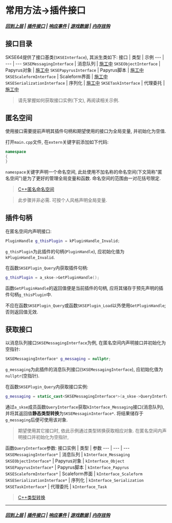 # 常用方法->插件接口
##### [回到上层](/docs/CommonMethods.md) | [插件接口](/docs/CM/Interfaces.md) | [响应事件](/docs/CM/Events.md) | [游戏数据](/docs/CM/Data.md) | [内存挂钩](/docs/CM/Hooks.md)

## 接口目录

SKSE64提供了接口基类(`SKSEInterface`), 其派生类如下:
接口 | 类型 | 示例
--- | --- | ---
`SKSEMessagingInterface` | 消息队列 | [施工中](/docs/CM/Interface/Messaging.md)
`SKSEObjectInterface` | Papyrus对象 | [施工中](/docs/CM/Interface/Object.md)
`SKSEPapyrusInterface` | Papyrus脚本 | [施工中](/docs/CM/Interface/Papyrus.md)
`SKSEScaleformInterface` | Scaleform界面 | [施工中](/docs/CM/Interface/Scaleform.md)
`SKSESerializationInterface` | 序列化 | [施工中](/docs/CM/Interface/Serialization.md)
`SKSETaskInterface` | 代理委托 | [施工中](/docs/CM/Interface/Task.md)

> 请先掌握如何获取接口实例(下文), 再阅读相关示例.

## 匿名空间

使用接口需要提前声明其插件句柄和期望使用的接口为全局变量, 并初始化为空值.

打开`main.cpp`文件, 在`extern`关键字前添加如下代码:
```C++
namespace 
{
}
```
`namespace`关键字声明一个命名空间, 此处使用不加名称的命名空间(下文简称"匿名空间")是为了更好的管理全局变量和函数. 命名空间的范围由一对花括号限定.

> [C++匿名命名空间](https://www.cnblogs.com/youxin/p/4308364.html)

> 此步骤并非必需. 可按个人风格声明全局变量.

## 插件句柄

在匿名空间内声明接口:
```C++
PluginHandle g_thisPlugin = kPluginHandle_Invalid;
```
`g_thisPlugin`为此插件的句柄(`PluginHandle`), 应初始化值为`kPluginHandle_Invalid`.

在函数`SKSEPlugin_Query`内获取插件句柄: 
```C++
g_thisPlugin = a_skse->GetPluginHandle();
```
函数`GetPluginHandle`的返回值便是当前插件的句柄, 应将其储存于预先声明的插件句柄`g_thisPlugin`中.

不应在函数`SKSEPlugin_Query`或函数`SKSEPlugin_Load`以外使用`GetPluginHandle`; 否则返回值无效.

## 获取接口

以消息队列接口`SKSEMessagingInterface`为例, 在匿名空间内声明接口并初始化为空指针: 
```C++
SKSEMessagingInterface* g_messaging = nullptr;
```
`g_messaging`为此插件的消息队列接口(`SKSEMessagingInterface`), 应初始化值为`nullptr`(空指针).

在函数`SKSEPlugin_Query`内获取接口实例:
```C++
g_messaging = static_cast<SKSEMessagingInterface*>(a_skse->QueryInterface(kInterface_Messaging));
```
通过`a_skse`成员函数`QueryInterface`获取`kInterface_Messaging`接口(消息队列), 并将其返回值**静态类型转换**为`SKSEMessaginInterface*`. 将结果储存于`g_messaging`后便可使用该对象.

> 期望使用其它接口时, 依此示例通过类型转换获取相应对象.
在匿名空间内声明接口并初始化为空指针,

函数`QueryInterface`参数:
接口实例 | 类型 | 参数
--- | --- | ---
`SKSEMessagingInterface*` | 消息队列 | `kInterface_Messaging`
`SKSEObjectInterface*` | Papyrus对象 | `kInterface_Object`
`SKSEPapyrusInterface*` | Papyrus脚本 | `kInterface_Papyrus`
`SKSEScaleformInterface*` | Scaleform界面 | `kInterface_Scaleform`
`SKSESerializationInterface*` | 序列化 | `kInterface_Serialization`
`SKSETaskInterface*` | 代理委托 | `kInterface_Task`

> [C++类型转换](https://blog.csdn.net/qq_40421919/article/details/90677220)

***
##### [回到上层](/docs/CommonMethods.md) | [插件接口](/docs/CM/Interfaces.md) | [响应事件](/docs/CM/Events.md) | [游戏数据](/docs/CM/Data.md) | [内存挂钩](/docs/CM/Hooks.md)